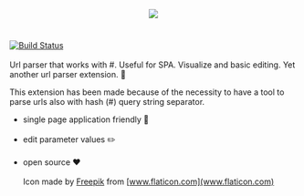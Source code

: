 <p align="center"> 
<img src="https://lh3.googleusercontent.com/TlD2j49qdJ27ZXXesTzGVIjRzAg5Zv9CZKtWIJMX5Y0PDwFQRWy4tQ_o0iHdIRGhNNpMTVn-VoE=w472-h300-rw">
</p>

#

[![Build Status](https://travis-ci.org/nvignola/url-parser.svg?branch=master)](https://travis-ci.org/nvignola/url-parser)
<br><br>
Url parser that works with #. Useful for SPA. Visualize and basic editing.
Yet another url parser extension. 🔎

This extension has been made because of the necessity to have a tool to parse urls also with hash (#) query string separator.

- single page application friendly 🚀<br><br>
- edit parameter values ✏️<br><br>
- open source ❤️
<br><br>
Icon made by [Freepik](www.freepik.com) from [www.flaticon.com](www.flaticon.com)
